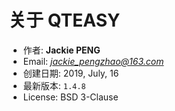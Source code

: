 
# 关于 QTEASY

- 作者: **Jackie PENG**
- Email: *jackie_pengzhao@163.com*
- 创建日期: 2019, July, 16
- 最新版本: `1.4.8`
- License: BSD 3-Clause
